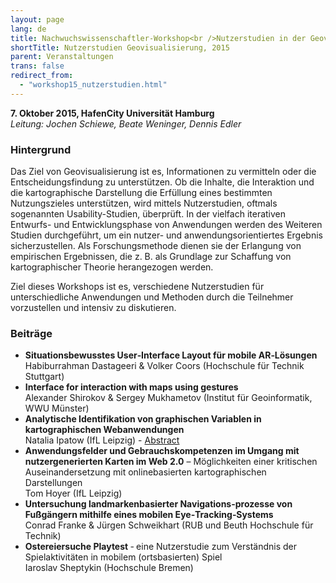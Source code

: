 ```yaml
---
layout: page
lang: de
title: Nachwuchswissenschaftler-Workshop<br />Nutzerstudien in der Geovisualisierung
shortTitle: Nutzerstudien Geovisualisierung, 2015
parent: Veranstaltungen
trans: false
redirect_from:
  - "workshop15_nutzerstudien.html"
---
```

__7. Oktober 2015, HafenCity Universität Hamburg__<br />
*Leitung: Jochen Schiewe, Beate Weninger, Dennis Edler*

### Hintergrund

Das Ziel von Geovisualisierung ist es, Informationen zu vermitteln oder die Entscheidungsfindung zu unterstützen. Ob die Inhalte, die Interaktion und die kartographische Darstellung die Erfüllung eines bestimmten Nutzungszieles unterstützen, wird mittels Nutzerstudien, oftmals sogenannten Usability-Studien, überprüft. In der vielfach iterativen Entwurfs- und Entwicklungsphase von Anwendungen werden des Weiteren Studien durchgeführt, um ein nutzer- und anwendungsorientiertes Ergebnis sicherzustellen. Als Forschungsmethode dienen sie der Erlangung von empirischen Ergebnissen, die z. B. als Grundlage zur Schaffung von kartographischer Theorie herangezogen werden.

Ziel dieses Workshops ist es, verschiedene Nutzerstudien für unterschiedliche Anwendungen und Methoden durch die Teilnehmer vorzustellen und intensiv zu diskutieren.

### Beiträge

- __Situationsbewusstes User‐Interface Layout für mobile AR‐Lösungen__<br />Habiburrahman Dastageeri & Volker Coors (Hochschule für Technik Stuttgart)
- __Interface for interaction with maps using gestures__<br />Alexander Shirokov & Sergey Mukhametov (Institut für Geoinformatik, WWU Münster)
- __Analytische Identifikation von graphischen Variablen in kartographischen Webanwendungen__<br />Natalia Ipatow (IfL Leipzig) - <a href="/docs/Ipatow%20Natalia%20-%20Abstract_Workshop_71015.pdf">Abstract</a>
- __Anwendungsfelder und Gebrauchskompetenzen im Umgang mit nutzergenerierten Karten im Web 2.0__ – Möglichkeiten einer kritischen Auseinandersetzung mit onlinebasierten kartographischen Darstellungen<br />Tom Hoyer (IfL Leipzig)
- __Untersuchung landmarkenbasierter Navigations-prozesse von Fußgängern mithilfe eines mobilen Eye‐Tracking‐Systems__<br />Conrad Franke & Jürgen Schweikhart (RUB und Beuth Hochschule für Technik)
- __Ostereiersuche Playtest__ ‐ eine Nutzerstudie zum Verständnis der Spielaktivitäten in mobilem (ortsbasierten) Spiel<br />Iaroslav Sheptykin (Hochschule Bremen)